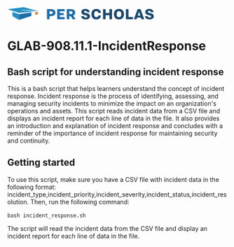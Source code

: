 [![Per Scholas](per_scholas_logo.png)](https://www.perscholas.org) 

# GLAB-908.11.1-IncidentResponse

## Bash script for understanding incident response
This is a bash script that helps learners understand the concept of incident response. Incident response is the process of identifying, assessing, and managing security incidents to minimize the impact on an organization's operations and assets. This script reads incident data from a CSV file and displays an incident report for each line of data in the file. It also provides an introduction and explanation of incident response and concludes with a reminder of the importance of incident response for maintaining security and continuity.

## Getting started
To use this script, make sure you have a CSV file with incident data in the following format: incident_type,incident_priority,incident_severity,incident_status,incident_resolution. Then, run the following command:


```
bash incident_response.sh
```

The script will read the incident data from the CSV file and display an incident report for each line of data in the file.
